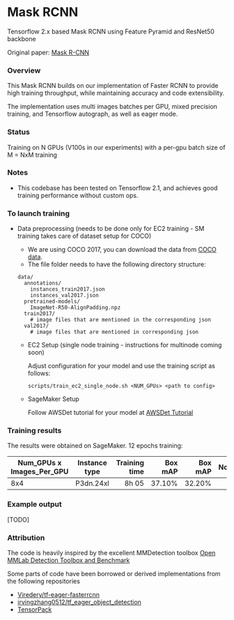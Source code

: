 # Mask RCNN

Tensorflow 2.x based Mask RCNN using Feature Pyramid and ResNet50 backbone

Original paper: [Mask R-CNN](https://arxiv.org/abs/1703.06870)

### Overview

This Mask RCNN builds on our implementation of Faster RCNN to provide high training throughput, while maintaining accuracy and code extensibility.

The implementation uses multi images batches per GPU, mixed precision training, and Tensorflow autograph, as well as eager mode.

### Status

Training on N GPUs (V100s in our experiments) with a per-gpu batch size of M = NxM training

### Notes

- This codebase has been tested on Tensorflow 2.1, and achieves good training performance without custom ops.

### To launch training

- Data preprocessing (needs to be done only for EC2 training - SM training takes care of dataset setup for COCO)
  - We are using COCO 2017, you can download the data from [COCO data](http://cocodataset.org/#download).
  - The file folder needs to have the following directory structure:
  ```
  data/
    annotations/
      instances_train2017.json
      instances_val2017.json
    pretrained-models/
      ImageNet-R50-AlignPadding.npz
    train2017/
      # image files that are mentioned in the corresponding json
    val2017/
      # image files that are mentioned in corresponding json
  ```
  
  
  - EC2 Setup (single node training - instructions for multinode coming soon)
  
    Adjust configuration for your model and use the training script as follows:
      ```
      scripts/train_ec2_single_node.sh <NUM_GPUs> <path to config>
      ```


  - SageMaker Setup

    Follow AWSDet tutorial for your model at [AWSDet Tutorial](../tutorial/awsdet/Tutorial.ipynb)

### Training results
The results were obtained on SageMaker.
12 epochs training:

| Num_GPUs x Images_Per_GPU | Instance type | Training time | Box mAP | Box mAP | Notes |
| ------------------------- | ------------- | ------------: | ------: | ------: | ----- |
| 8x4 | P3dn.24xl | 8h 05 | 37.10% | 32.20% | |

### Example output
[TODO]

### Attribution

The code is heavily inspired by the excellent MMDetection toolbox [Open MMLab Detection Toolbox and Benchmark](https://github.com/open-mmlab/mmdetection)

Some parts of code have been borrowed or derived implementations from the following repositories
- [Viredery/tf-eager-fasterrcnn](https://github.com/Viredery/tf-eager-fasterrcnn)
- [irvingzhang0512/tf_eager_object_detection](https://github.com/irvingzhang0512/tf_eager_object_detection)
- [TensorPack](https://github.com/tensorpack/tensorpack/)